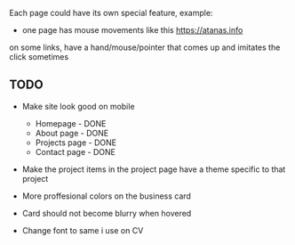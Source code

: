 Each page could have its own special feature, example:

- one page has mouse movements like this https://atanas.info

on some links, have a hand/mouse/pointer that comes up and imitates the click sometimes

## TODO

- Make site look good on mobile

  - Homepage - DONE
  - About page - DONE
  - Projects page - DONE
  - Contact page - DONE

- Make the project items in the project page have a theme specific to that project

- More proffesional colors on the business card
- Card should not become blurry when hovered
- Change font to same i use on CV
